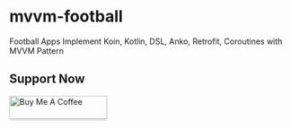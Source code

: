 # mvvm-football
Football Apps Implement Koin, Kotlin, DSL, Anko, Retrofit, Coroutines with MVVM Pattern

## Support Now
<a href="https://www.buymeacoffee.com/r431sGS" target="_blank"><img src="https://www.buymeacoffee.com/assets/img/custom_images/orange_img.png" alt="Buy Me A Coffee" style="height: 41px !important;width: 174px !important;box-shadow: 0px 3px 2px 0px rgba(190, 190, 190, 0.5) !important;-webkit-box-shadow: 0px 3px 2px 0px rgba(190, 190, 190, 0.5) !important;" ></a>
